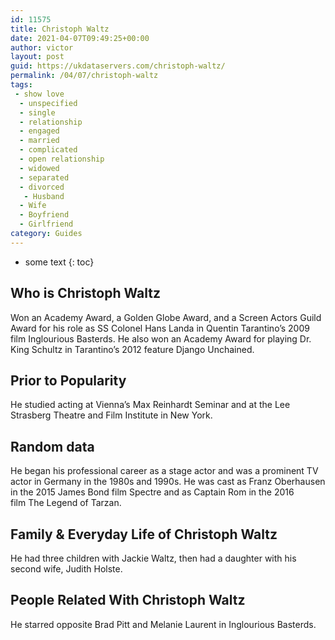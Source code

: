 ```yaml
---
id: 11575
title: Christoph Waltz
date: 2021-04-07T09:49:25+00:00
author: victor
layout: post
guid: https://ukdataservers.com/christoph-waltz/
permalink: /04/07/christoph-waltz
tags:
 - show love
  - unspecified
  - single
  - relationship
  - engaged
  - married
  - complicated
  - open relationship
  - widowed
  - separated
  - divorced
   - Husband
  - Wife
  - Boyfriend
  - Girlfriend
category: Guides
---
```


* some text
{: toc}


## Who is Christoph Waltz



Won an Academy Award, a Golden Globe Award, and a Screen Actors Guild Award for his role as SS Colonel Hans Landa in Quentin Tarantino&#8217;s 2009 film Inglourious Basterds. He also won an Academy Award for playing Dr. King Schultz in Tarantino&#8217;s 2012 feature Django Unchained.

                
                
                
## Prior to Popularity



He studied acting at Vienna&#8217;s Max Reinhardt Seminar and at the Lee Strasberg Theatre and Film Institute in New York.

                
                
                
## Random data



He began his professional career as a stage actor and was a prominent TV actor in Germany in the 1980s and 1990s. He was cast as Franz Oberhausen in the 2015 James Bond film Spectre and as Captain Rom in the 2016 film The Legend of Tarzan.

                
                
                
## Family & Everyday Life of Christoph Waltz



He had three children with Jackie Waltz, then had a daughter with his second wife, Judith Holste.

                
                
                
## People Related With Christoph Waltz



He starred opposite Brad Pitt and Melanie Laurent in Inglourious Basterds.

                
              
            
          
          
          